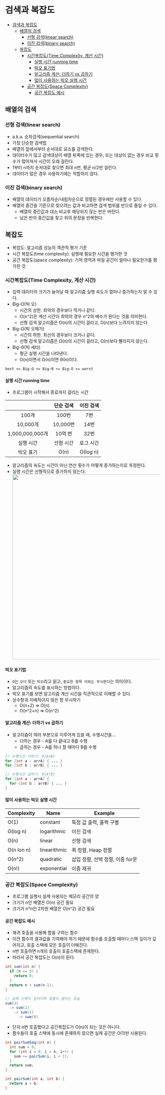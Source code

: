# 검색과 복잡도

- [검색과 복잡도](#검색과-복잡도)
  - [배열의 검색](#배열의-검색)
    - [선형 검색(linear search)](#선형-검색linear-search)
    - [이진 검색(binary search)](#이진-검색binary-search)
  - [복잡도](#복잡도)
    - [시간복잡도(Time Complexity, 계산 시간)](#시간복잡도time-complexity-계산-시간)
      - [실행 시간 running time](#실행-시간-running-time)
      - [빅오 표기법](#빅오-표기법)
      - [알고리즘 계산: 더하기 vs 곱하기](#알고리즘-계산-더하기-vs-곱하기)
      - [많이 사용하는 빅오 실행 시간](#많이-사용하는-빅오-실행-시간)
    - [공간 복잡도(Space Complexity)](#공간-복잡도space-complexity)
      - [공간 복잡도 예시](#공간-복잡도-예시)

## 배열의 검색

### 선형 검색(linear search)

- a.k.a. 순차검색(sequential search)
- 가장 단순한 검색법
- 배열의 앞에서부터 순서대로 요소를 검색한다.
- 데이터수가 많고 검색대상이 배열 뒤쪽에 있는 경우, 또는 대상이 없는 경우 비교 횟수가 많아져서 시간이 오래 걸린다.
- 1부터 n까지 순서대로 찾으면 최대 n번, 평균 n/2번 걸린다.
- 데이터가 많은 경우 사용하기에는 적합하지 않다.

### 이진 검색(binary search)

- 배열의 데이터가 오름차순/내림차순으로 정렬된 경우에만 사용할 수 있다.
- 배열의 중간을 기준으로 찾으려는 값과 비교하면 검색 범위를 반으로 줄일 수 있다.
  - 배열의 중간값과 대소 비교후 해당되지 않는 반은 버린다.
  - 남은 반의 중간값을 찾고 위의 문장을 반복한다.

## 복잡도

- 복잡도: 알고리즘 성능의 객관적 평가 기준
- 시간 복잡도(time complexity): 실행에 필요한 시간을 평가한 것
- 공간 복잡도(space complexity): 기억 영역과 파일 공간이 얼마나 필요한가를 평가한 것

### 시간복잡도(Time Complexity, 계산 시간)

- 입력 데이터의 크기가 늘어날 때 알고리즘 실행 속도가 얼마나 증가하는지 알 수 있다.
- Big-O(빅 오)
  - 시간의 상한. 최악의 경우보다 적거나 같다.
  - O(n^2)은 계산 시간이 최악의 경우 n^2의 배수가 된다는 것을 의미한다.
  - 선형 검색 알고리즘은 O(n)의 시간이 걸리고, O(n)보다 느려지지 않는다.
- Big-Ω(빅 오메가)
  - 시간의 하한. 최선의 경우보다 크거나 같다.
  - 선형 검색 알고리즘은 Ω(n)의 시간이 걸리고, Ω(n)보다 빨라지지 않는다.
- Big-Θ(빅 세타)
  - 평군 실행 시간을 나타낸다.
  - O(n)이면서 Ω(n)이면 Θ(n)이다.

```text
best <= Big-Ω <= Big-Θ <= Big-O <= worst
```

#### 실행 시간 running time

- 프로그램이 시작해서 종료까지 걸리는 시간

|| 단순 검색 | 이진 검색 |
|:---:|:---:|:---:|
| 100개 | 100번 | 7번 |
| 10,000개 | 10,000번 | 14번 |
| 1,000,000,000개 | 10억 번 | 32번 |
|실행 시간| 선형 시간 | 로그 시간 |
|빅오 표기| O(n) | O(log n) |

- 알고리즘의 속도는 시간이 아닌 연산 횟수가 어떻게 증가하는지로 측정한다.
- 실행 시간은 선형적으로 증가하지 않는다.  
  <img width="600px" src="https://upload.wikimedia.org/wikipedia/commons/thumb/7/7e/Comparison_computational_complexity.svg/1280px-Comparison_computational_complexity.svg.png">

#### 빅오 표기법

- `O`는 `오더` 또는 `빅오`라고 읽고, `중요한 항목 이외는 무시한다`는 의미이다.
- 알고리즘의 속도를 표시하는 방법이다.
- 빅오 표기를 보면 알고리즘 계산 시간을 직관적으로 이해할 수 있다.
- 상수항과 지배적이지 않은 항 무시하기
  - O(n+2) => O(n)
  - O(n^2+n) => O(n^2)

#### 알고리즘 계산: 더하기 vs 곱하기

- 알고리즘이 여러 부분으로 이루어져 있을 때, 수행시간을...
  - 더하는 경우 - A를 다 끝내고 B를 수행
  - 곱하는 경우 - A를 하나 할 때마다 B를 수행

```java
// 수행시간 더하기: O(A+B)
for (int a : arrA) { ... }
for (int b : arrB) { ... }

// 수행시간 곱하기: O(A*B)
for (int a : arrA) {
  for (int b : arrB) { ... }
}
```

#### 많이 사용하는 빅오 실행 시간

| Complexity | Name | Example |
|---|---|---|
| O(1) | constant | 특정 값 출력, 홀짝 구별 |
| O(log n) | logarithmic | 이진 검색 |
| O(n) | linear | 선형 검색 |
| O(n lon n) | linearithmic | 퀵 정렬, Heap 정렬 |
| O(n^2) | quadratic | 삽입 정렬, 선택 정렬, 이중 for문 |
| O(n!) | exponential | 이중 재귀 |

### 공간 복잡도(Space Complexity)

- 프로그램 실행시 실제 사용되는 메모리 공간의 양
- 크기가 n인 배열은 O(n) 공간 필요
- 크기가 n*n인 2차원 배열은 O(n^2) 공간 필요

#### 공간 복잡도 예시

- 재귀 호출을 사용해 합을 구하는 함수
- 이전 함수의 결과값을 기억해야 하기 때문에 함수를 호출할 때마다 스택 깊이가 깊어지고, 호출 스택에 모든 호출이 더해진다.
- n번 호출하면 n개의 호출이 호출스택에 존재한다.
- 따라서 공간 복잡도는 O(n)이 된다.

```java
int sum(int n) {
  if (n <= 0) {
    return 0;
  }
  return n + sum(n-1);
}

// 실제 스택이 깊어지며 호출이 쌓이는 모습
sum(3)
  -> sum(2)
    -> sum(1)
      -> sum(0)
```

- 단지 n번 호출했다고 공간복잡도가 O(n)이 되는 것은 아니다.
- 함수들이 호출 스택에 동시에 존재하지 않으면 실제 공간은 O(1)만 사용된다.

```java
int pairSumSeq(int n) {
  int sum = 0;
  for (int i = 0; i < n; i++) {
    sum += pairSum(i, i + 1);
  }
  return sum;
}

int pairSum(int a, int b) {
  return a + b;
}
```
